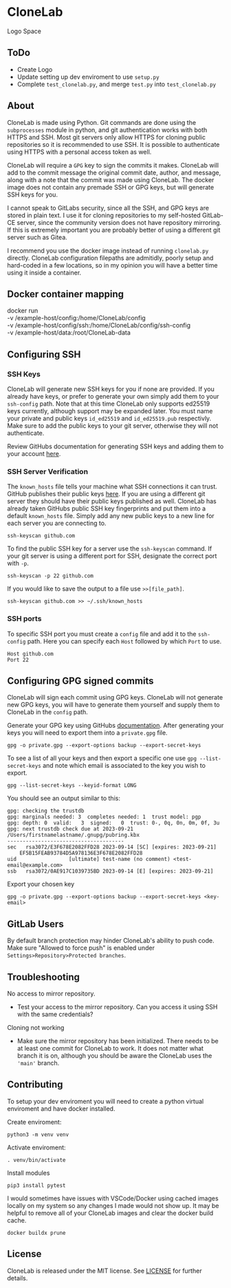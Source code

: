 # CloneLab
Logo Space


## ToDo
* Create Logo
* Update setting up dev enviroment to use ``setup.py``
* Complete ``test_clonelab.py``, and merge ``test.py`` into ``test_clonelab.py``


## About
CloneLab is made using Python.  Git commands are done using the ``subprocesses`` module in python, and git authentication works with both HTTPS and SSH.  Most git servers only allow HTTPS for cloning public repositories so it is recommended to use SSH.  It is possible to authenticate using HTTPS with a personal access token as well.

CloneLab will require a ``GPG`` key to sign the commits it makes.  CloneLab will add to the commit message the original commit date, author, and message, along with a note that the commit was made using CloneLab.  The docker image does not contain any premade SSH or GPG keys, but will generate SSH keys for you.

I cannot speak to GitLabs security, since all the SSH, and GPG keys are stored in plain text.  I use it for cloning repositories to my self-hosted GitLab-CE server, since the community version does not have repository mirroring.  If this is extremely important you are probably better of using a different git server such as Gitea.

I recommend you use the docker image instead of running ``clonelab.py`` directly.  CloneLab configuration filepaths are admitidly, poorly setup and hard-coded in a few locations, so in my opinion you will have a better time using it inside a container.


## Docker container mapping
docker run \
    -v /example-host/config:/home/CloneLab/config \
    -v /example-host/config/ssh:/home/CloneLab/config/ssh-config \
    -v /example-host/data:/root/CloneLab-data


## Configuring SSH
### SSH Keys
CloneLab will generate new SSH keys for you if none are provided.  If you already have keys, or prefer to generate your own simply add them to your ``ssh-config`` path.  Note that at this time CloneLab only supports ed25519 keys currently, although support may be expanded later.  You must name your private and public keys ``id_ed25519`` and ``id_ed25519.pub`` respectivly.  Make sure to add the public keys to your git server, otherwise they will not authenticate.  

Review GitHubs documentation for generating SSH keys and adding them to your account [here](https://docs.github.com/en/authentication/connecting-to-github-with-ssh/generating-a-new-ssh-key-and-adding-it-to-the-ssh-agent).

### SSH Server Verification 
The ``known_hosts`` file tells your machine what SSH connections it can trust.  GitHub publishes their public keys [here](https://docs.github.com/en/authentication/keeping-your-account-and-data-secure/githubs-ssh-key-fingerprints).  If you are using a different git server they should have their public keys published as well.  CloneLab has already taken GitHubs public SSH key fingerprints and put them into a default ``known_hosts`` file.  Simply add any new public keys to a new line for each server you are connecting to.

    ssh-keyscan github.com

To find the public SSH key for a server use the ``ssh-keyscan`` command.  If your git server is using a different port for SSH, designate the correct port with ``-p``.

    ssh-keyscan -p 22 github.com

If you would like to save the output to a file use ``>>[file_path]``.

    ssh-keyscan github.com >> ~/.ssh/known_hosts

### SSH ports
To specific SSH port you must create a ``config`` file and add it to the ``ssh-config`` path.  Here you can specify each ``Host`` followed by which ``Port`` to use.

    Host github.com
    Port 22


## Configuring GPG signed commits
CloneLab will sign each commit using GPG keys.  CloneLab will not generate new GPG keys, you will have to generate them yourself and supply them to CloneLab in the ``config`` path.

Generate your GPG key using GitHubs [documentation](https://docs.github.com/en/authentication/managing-commit-signature-verification/generating-a-new-gpg-key).  After generating your keys you will need to export them into a ``private.gpg`` file.

    gpg -o private.gpg --export-options backup --export-secret-keys

To see a list of all your keys and then export a specific one use ``gpg --list-secret-keys`` and note which email is associated to the key you wish to export.

    gpg --list-secret-keys --keyid-format LONG

You should see an output similar to this:

    gpg: checking the trustdb
    gpg: marginals needed: 3  completes needed: 1  trust model: pgp
    gpg: depth: 0  valid:   3  signed:   0  trust: 0-, 0q, 0n, 0m, 0f, 3u
    gpg: next trustdb check due at 2023-09-21
    /Users/firstnamelastname/.gnupg/pubring.kbx
    --------------------------------------
    sec   rsa3072/E3F678E2082FFD28 2023-09-14 [SC] [expires: 2023-09-21]
        EF5B15FEAB93784D5A978136E3F678E2082FFD28
    uid                 [ultimate] test-name (no comment) <test-email@example.com>
    ssb   rsa3072/0AE917C1039735BD 2023-09-14 [E] [expires: 2023-09-21]

Export your chosen key

    gpg -o private.gpg --export-options backup --export-secret-keys <key-email>


## GitLab Users
By default branch protection may hinder CloneLab's ability to push code.  Make sure "Allowed to force push" is enabled under ``Settings>Repository>Protected branches``.

## Troubleshooting
No access to mirror repository.
* Test your access to the mirror repository.  Can you access it using SSH with the same credentials?

Cloning not working
* Make sure the mirror repository has been initialized.  There needs to be at least one commit for CloneLab to work.  It does not matter what branch it is on, although you should be aware the CloneLab uses the ``'main'`` branch.


## Contributing
To setup your dev enviroment you will need to create a python virtual enviroment and have docker installed.

Create enviroment:

    python3 -m venv venv

Activate enviroment:

    . venv/bin/activate

Install modules

    pip3 install pytest

I would sometimes have issues with VSCode/Docker using cached images locally on my system so any changes I made would not show up.  It may be helpful to remove all of your CloneLab images and clear the docker build cache.

    docker buildx prune


## License
CloneLab is released under the MIT license.  See [LICENSE](https://github.com/chirmstream/CloneLab/blob/main/LICENSE) for further details.
